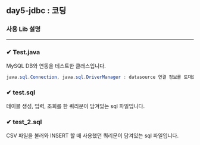 ## day5-jdbc : 코딩 

### 사용 Lib 설명

<hr>

### ✔ Test.java

MySQL DB와 연동을 테스트한 클래스입니다.

```java
java.sql.Connection, java.sql.DriverManager : datasource 연결 정보를 토대로 데이터 베이스에 연동한 뒤, Connection 클래스의 참조변수로 리턴 받을 때, 사용하는 Lib 입니다.
```

### ✔ test.sql

테이블 생성, 입력, 조회를 한 쿼리문이 담겨있는 sql 파일입니다.

### ✔ test_2.sql

CSV 파일을 불러와 INSERT 할 때 사용했던 쿼리문이 담겨있는 sql 파일입니다.